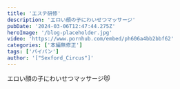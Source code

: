 ```yaml
---
title: 'エステ研修'
description: 'エロい顔の子にわいせつマッサージ'
pubDate: '2024-03-06T12:47:44.275Z'
heroImage: '/blog-placeholder.jpg'
video: 'https://www.pornhub.com/embed/ph606a4bb2bbf62'
categories: ['本編無修正']
tags: ['パイパン']
author: '["Sexford_Circus"]'
---
```


エロい顔の子にわいせつマッサージ😻
